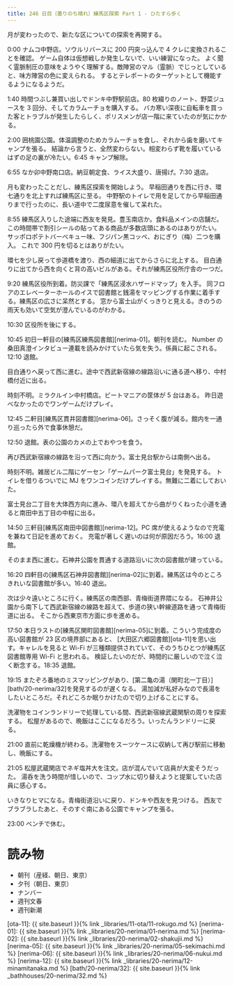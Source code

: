 ```yaml
---
title: 246 日目（曇りのち晴れ）練馬区探索 Part 1 - ひたすら歩く
---
```


月が変わったので、新たな区についての探索を再開する。

0:00 ナムコ中野店。ソウルリバースに 200 円突っ込んで 4 クレに変換されることを確認。
ゲーム自体は仮想戦しか発生しないで、いい練習になった。
よく聞く霊脈制圧の意味をようやく理解する。敵陣営のマル（霊脈）でじっとしていると、味方陣営の色に変えられる。
するとテレポートのターゲットとして機能するようになるようだ。

1:40 時間つぶし兼買い出しでドンキ中野駅前店。80 枚綴りのノート、野菜ジュースを 3 回分、そしてカラムーチョを購入する。
バカ寒い深夜に自転車を買った客とトラブルが発生したらしく、ポリスメンが店一階に来ていたのが気にかかる。

2:00 囲桃園公園。体温調整のためカラムーチョを食し、それから歯を磨いてキャンプを張る。
結論から言うと、全然変わらない。相変わらず靴を履いているはずの足の裏が冷たい。6:45 キャンプ解除。

6:55 なか卯中野南口店。納豆朝定食、ライス大盛り、唐揚げ。7:30 退店。

月も変わったことだし、練馬区探索を開始しよう。
早稲田通りを西に行き、環七通りを北上すれば練馬区に至る。
中野駅のトイレで用を足してから早稲田通りまで行ったのに、長い道中で二度尿意を催して呆れた。

8:55 練馬区入りした途端に西友を発見。豊玉南店か。食料品メインの店舗だ。
この時間帯で割引シールの貼ってある商品が多数店頭にあるのはありがたい。
サッポロポテトバーベキュー味、フジパン黒コッペ、おにぎり（梅）二つを購入。
これで 300 円を切るとはありがたい。

環七を少し戻って歩道橋を渡り、西の細道に出てからさらに北上する。
目白通りに出てから西を向くと背の高いビルがある。それが練馬区役所庁舎の一つだ。

9:20 練馬区役所到着。防災課で「練馬区浸水ハザードマップ」を入手。
同フロアのエレベーターホールのイスで図書館と銭湯をマッピングする作業に着手する。練馬区の広さに呆然とする。
窓から富士山がくっきりと見える。きのうの雨天も効いて空気が澄んでいるのがわかる。

10:30 区役所を後にする。

10:45 初日一軒目の[練馬区練馬図書館][nerima-01]。朝刊を読む。
Number の桑田真澄インタビュー連載を読みかけていたら気を失う。係員に起こされる。
12:10 退館。

目白通りへ戻って西に進む。途中で西武新宿線の線路沿いに通る道へ移り、中村橋付近に出る。

時刻不明。ミラクルイン中村橋店。ビートマニアの筐体が 5 台はある。
昨日遊べなかったのでワンゲームだけプレイ。

12:45 二軒目[練馬区貫井図書館][nerima-06]。さっそく腹が減る。館内を一通り巡ったら外で食事休憩だ。

12:50 退館。表の公園のカメの上でおやつを食う。

再び西武新宿線の線路を沿って西に向かう。富士見台駅からは南側へ出る。

時刻不明。雑居ビル二階にゲーセン「ゲームパーク富士見台」を発見する。
トイレを借りるついでに MJ をワンコインだけプレイする。無難に二着にしておいた。

富士見台二丁目を大体西方向に進み、環八を超えてから曲がりくねった小道を通ると南田中五丁目の中程に出る。

14:50 三軒目[練馬区南田中図書館][nerima-12]。PC 席が使えるようなので充電を兼ねて日記を進めておく。
充電が著しく遅いのは何が原因だろう。16:00 退館。

そのまま西に進む。石神井公園を貫通する道路沿いに次の図書館が建っている。

16:20 四軒目の[練馬区石神井図書館][nerima-02]に到着。練馬区は今のところきれいな図書館が多い。16:40 退出。

次は少々遠いところに行く。練馬区の南西部、青梅街道界隈になる。
石神井公園から南下して西武新宿線の線路を超えて、歩道の狭い幹線道路を通って青梅街道に出る。
そこから西東京市方面に歩を進める。

17:50 本日ラストの[練馬区関町図書館][nerima-05]に到着。こういう完成度の高い図書館が 23 区の境界部にあると、
[大田区六郷図書館][ota-11]を思い出す。キャレルを見ると Wi-Fi が三種類提供されていて、そのうちひとつが練馬区図書館専用 Wi-Fi と思われる。
検証したいのだが、時間的に厳しいので泣く泣く断念する。18:35 退館。

19:15 またぞろ番地のミスマッピングがあり、[第二亀の湯（関町北一丁目）][bath/20-nerima/32]を発見するのが遅くなる。
湯加減が私好みなので長湯をしたいところだ。それどころか眠りかけたので切り上げることにする。

洗濯物をコインランドリーで処理している間、西武新宿線武蔵関駅の周りを探索する。
松屋があるので、晩飯はここになるだろう。いったんランドリーに戻る。

21:00 直前に乾燥機が終わる。洗濯物をスーツケースに収納して再び駅前に移動し、晩飯にする。

21:05 松屋武蔵関店でネギ塩丼大を注文。店が混んでいて店員が大変そうだった。
湯呑を洗う時間が惜しいので、コップ水に切り替えようと提案していた店員に感心する。

いきなりヒマになる。青梅街道沿いに戻り、ドンキや西友を見つける。
西友でブラブラしたあと、そのすぐ南にある公園でキャンプを張る。

23:00 ベンチで休む。

# 読み物

* 朝刊（産経、朝日、東京）
* 夕刊（朝日、東京）
* ナンバー
* 週刊文春
* 週刊新潮

[ota-11]: {{ site.baseurl }}{% link _libraries/11-ota/11-rokugo.md %}
[nerima-01]: {{ site.baseurl }}{% link _libraries/20-nerima/01-nerima.md %}
[nerima-02]: {{ site.baseurl }}{% link _libraries/20-nerima/02-shakujii.md %}
[nerima-05]: {{ site.baseurl }}{% link _libraries/20-nerima/05-sekimachi.md %}
[nerima-06]: {{ site.baseurl }}{% link _libraries/20-nerima/06-nukui.md %}
[nerima-12]: {{ site.baseurl }}{% link _libraries/20-nerima/12-minamitanaka.md %}
[bath/20-nerima/32]: {{ site.baseurl }}{% link _bathhouses/20-nerima/32.md %}
